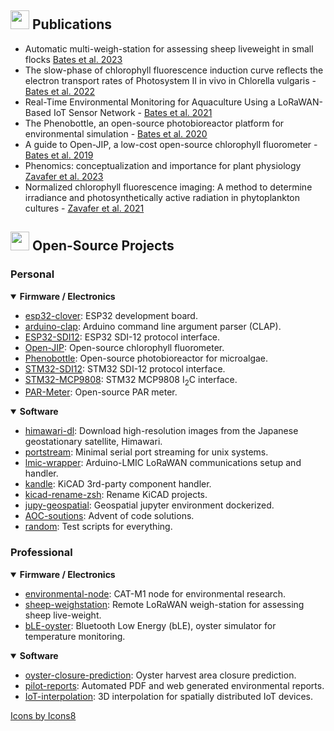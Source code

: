 ## <img src="https://img.icons8.com/external-others-phat-plus/64/null/external-academic-law-color-line-others-phat-plus-7.png" width=30/> Publications

- Automatic multi-weigh-station for assessing sheep liveweight in small flocks [Bates et al. 2023](https://doi.org/10.1016/j.compag.2023.107631)
- The slow-phase of chlorophyll fluorescence induction curve reflects the electron transport rates of Photosystem II in vivo in Chlorella vulgaris - [Bates et al. 2022](https://link.springer.com/article/10.1007/s10811-022-02890-0)
- Real-Time Environmental Monitoring for Aquaculture Using a LoRaWAN-Based IoT Sensor Network - [Bates et al. 2021](https://doi.org/10.3390/s21237963)
- The Phenobottle, an open-source photobioreactor platform for environmental simulation - [Bates et al. 2020](https://doi.org/10.1016/j.algal.2020.102105)
- A guide to Open-JIP, a low-cost open-source chlorophyll fluorometer - [Bates et al. 2019](https://doi.org/10.1007/s11120-019-00673-2)
- Phenomics: conceptualization and importance for plant physiology [Zavafer et al. 2023](https://doi.org/10.1016/j.tplants.2023.03.023)
- Normalized chlorophyll fluorescence imaging: A method to determine irradiance and photosynthetically active radiation in phytoplankton cultures - [Zavafer et al. 2021](https://doi.org/10.1016/j.algal.2021.102309)
  
</details>

## <img src="https://img.icons8.com/parakeet/48/null/idea.png" width=30/> Open-Source Projects 
### Personal
<details open> 
  <summary>
    <b>Firmware / Electronics</b>
  </summary>
  
- [esp32-clover](https://github.com/HarveyBates/esp32-clover): ESP32 development board.
- [arduino-clap](https://github.com/HarveyBates/arduino-clap): Arduino command line argument parser (CLAP).
- [ESP32-SDI12](https://github.com/HarveyBates/ESP32-SDI12): ESP32 SDI-12 protocol interface.
- [Open-JIP](https://github.com/HarveyBates/Open-JIP): Open-source chlorophyll fluorometer.
- [Phenobottle](https://github.com/HarveyBates/Phenobottle): Open-source photobioreactor for microalgae.
- [STM32-SDI12](https://github.com/HarveyBates/STM32-SDI12): STM32 SDI-12 protocol interface.
- [STM32-MCP9808](https://github.com/HarveyBates/stm32-projects/tree/master/l476rg-i2c): STM32 MCP9808 I<sub>2</sub>C interface.
- [PAR-Meter](https://github.com/HarveyBates/PARmeter): Open-source PAR meter.

</details>

<details open> 
  <summary>
    <b>Software</b>
  </summary>
  
- [himawari-dl](https://github.com/HarveyBates/himawari-dl): Download high-resolution images from the Japanese geostationary satellite, Himawari.
- [portstream](https://github.com/HarveyBates/portstream): Minimal serial port streaming for unix systems.
- [lmic-wrapper](https://github.com/HarveyBates/lmic-wrapper): Arduino-LMIC LoRaWAN communications setup and handler.
- [kandle](https://github.com/HarveyBates/kicad-component-handler): KiCAD 3rd-party component handler.
- [kicad-rename-zsh](https://github.com/HarveyBates/kicad-rename-zsh): Rename KiCAD projects.
- [jupy-geospatial](https://github.com/HarveyBates/jupy-geospatial): Geospatial jupyter environment dockerized.
- [AOC-soutions](https://github.com/HarveyBates/AdventOfCode): Advent of code solutions.
- [random](https://github.com/HarveyBates/random): Test scripts for everything.
</details>

### Professional
<details open> 
  <summary>
    <b>Firmware / Electronics</b>
  </summary>
  
- [environmental-node](https://github.com/DPIclimate/enviro-node): CAT-M1 node for environmental research.
- [sheep-weighstation](https://github.com/DPIclimate/ag-node): Remote LoRaWAN weigh-station for assessing sheep live-weight.
- [bLE-oyster](https://github.com/DPIclimate/bLE-oyster): Bluetooth Low Energy (bLE), oyster simulator for temperature monitoring.
</details>

<details open> 
  <summary>
    <b>Software</b>
  </summary>

- [oyster-closure-prediction](https://github.com/DPIclimate/ha-closure-analysis): Oyster harvest area closure prediction.
- [pilot-reports](https://github.com/DPIclimate/pilot-reports): Automated PDF and web generated environmental reports.
- [IoT-interpolation](https://github.com/DPIclimate/iot-spatial-interpolation): 3D interpolation for spatially distributed IoT devices.
</details>

<a href="https://icons8.com">Icons by Icons8</a>
